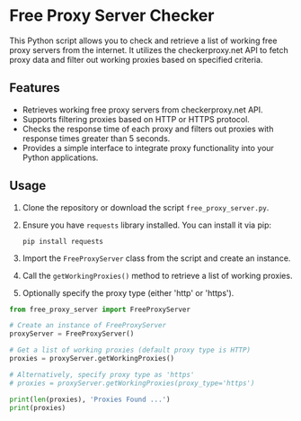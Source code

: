 # Free Proxy Server Checker

This Python script allows you to check and retrieve a list of working free proxy servers from the internet. It utilizes the checkerproxy.net API to fetch proxy data and filter out working proxies based on specified criteria.

## Features

- Retrieves working free proxy servers from checkerproxy.net API.
- Supports filtering proxies based on HTTP or HTTPS protocol.
- Checks the response time of each proxy and filters out proxies with response times greater than 5 seconds.
- Provides a simple interface to integrate proxy functionality into your Python applications.

## Usage

1. Clone the repository or download the script `free_proxy_server.py`.
2. Ensure you have `requests` library installed. You can install it via pip:

    ```
    pip install requests
    ```

3. Import the `FreeProxyServer` class from the script and create an instance.
4. Call the `getWorkingProxies()` method to retrieve a list of working proxies.
5. Optionally specify the proxy type (either 'http' or 'https').

```python
from free_proxy_server import FreeProxyServer

# Create an instance of FreeProxyServer
proxyServer = FreeProxyServer()

# Get a list of working proxies (default proxy type is HTTP)
proxies = proxyServer.getWorkingProxies()

# Alternatively, specify proxy type as 'https'
# proxies = proxyServer.getWorkingProxies(proxy_type='https')

print(len(proxies), 'Proxies Found ...')
print(proxies)
